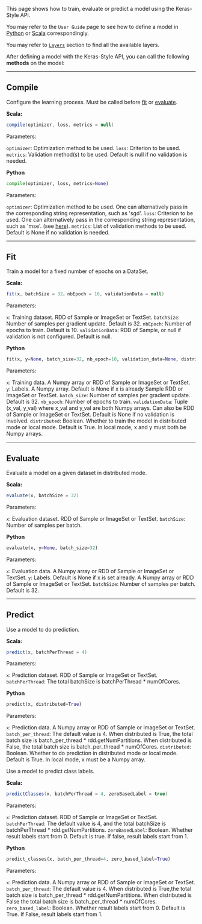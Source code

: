 This page shows how to train, evaluate or predict a model using the Keras-Style API.

You may refer to the `User Guide` page to see how to define a model in [Python](../keras-api-python/) or [Scala](../keras-api-scala/) correspondingly.

You may refer to [`Layers`](../Layers/core/) section to find all the available layers.

After defining a model with the Keras-Style API, you can call the following __methods__ on the model:


---
## **Compile**

Configure the learning process. Must be called before [fit](#fit) or [evaluate](#evaluate).

**Scala:**
```scala
compile(optimizer, loss, metrics = null)
```

Parameters:

`optimizer`: Optimization method to be used.
`loss`: Criterion to be used.
`metrics`: Validation method(s) to be used. Default is null if no validation is needed.

**Python**
```python
compile(optimizer, loss, metrics=None)
```

Parameters:

`optimizer`: Optimization method to be used. One can alternatively pass in the corresponding string representation, such as 'sgd'.
`loss`: Criterion to be used. One can alternatively pass in the corresponding string representation, such as 'mse'. (see [here](objectives/#available-objectives)).
`metrics`: List of validation methods to be used. Default is None if no validation is needed.

---
## **Fit**

Train a model for a fixed number of epochs on a DataSet.

**Scala:**
```scala
fit(x, batchSize = 32，nbEpoch = 10, validationData = null)
```

Parameters:

`x`: Training dataset. RDD of Sample or ImageSet or TextSet.
`batchSize`: Number of samples per gradient update. Default is 32.
`nbEpoch`: Number of epochs to train. Default is 10.
`validationData`: RDD of Sample, or null if validation is not configured. Default is null.

**Python**
```python
fit(x, y=None, batch_size=32, nb_epoch=10, validation_data=None, distributed=True)
```

Parameters:

`x`: Training data. A Numpy array or RDD of Sample or ImageSet or TextSet.
`y`: Labels. A Numpy array. Default is None if x is already Sample RDD or ImageSet or TextSet.
`batch_size`: Number of samples per gradient update. Default is 32.
`nb_epoch`: Number of epochs to train.
`validationData`: Tuple (x_val, y_val) where x_val and y_val are both Numpy arrays.
                    Can also be RDD of Sample or ImageSet or TextSet.
                    Default is None if no validation is involved.
`distributed`: Boolean. Whether to train the model in distributed mode or local mode.
                 Default is True. In local mode, x and y must both be Numpy arrays.

---
## **Evaluate**

Evaluate a model on a given dataset in distributed mode.

**Scala:**
```scala
evaluate(x, batchSize = 32)
```

Parameters:

`x`: Evaluation dataset. RDD of Sample or ImageSet or TextSet.
`batchSize`: Number of samples per batch.

**Python**
```python
evaluate(x, y=None, batch_size=32)
```

Parameters:

`x`: Evaluation data. A Numpy array or RDD of Sample or ImageSet or TextSet.
`y`: Labels. Default is None if x is set already. A Numpy array or RDD of Sample or ImageSet or TextSet.
`batchSize`: Number of samples per batch. Default is 32.

---
## **Predict**

Use a model to do prediction.

**Scala:**
```scala
predict(x, batchPerThread = 4)
```

Parameters:

`x`: Prediction dataset. RDD of Sample or ImageSet or TextSet.
`batchPerThread`: The total batchSize is batchPerThread * numOfCores.

**Python**
```python
predict(x, distributed=True)
```

Parameters:

`x`: Prediction data. A Numpy array or RDD of Sample or ImageSet or TextSet.
`batch_per_thread`:
        The default value is 4.
        When distributed is True, the total batch size is batch_per_thread * rdd.getNumPartitions.
        When distributed is False, the total batch size is batch_per_thread * numOfCores.
`distributed`: Boolean. Whether to do prediction in distributed mode or local mode.
                 Default is True. In local mode, x must be a Numpy array.
                 
Use a model to predict class labels.

**Scala:**
```scala
predictClasses(x, batchPerThread = 4, zeroBasedLabel = true)
```

Parameters:

`x`: Prediction dataset. RDD of Sample or ImageSet or TextSet.
`batchPerThread`: The default value is 4, and the total batchSize is batchPerThread * rdd.getNumPartitions.
`zeroBasedLabel`: Boolean. Whether result labels start from 0. Default is true. If false, result labels start from 1.

**Python**
```python
predict_classes(x, batch_per_thread=4, zero_based_label=True)
```

Parameters:

`x`: Prediction data. A Numpy array or RDD of Sample or ImageSet or TextSet.
`batch_per_thread`:
        The default value is 4.
        When distributed is True,the total batch size is batch_per_thread * rdd.getNumPartitions.
        When distributed is False the total batch size is batch_per_thread * numOfCores.
`zero_based_label`: Boolean. Whether result labels start from 0.
                      Default is True. If False, result labels start from 1.

